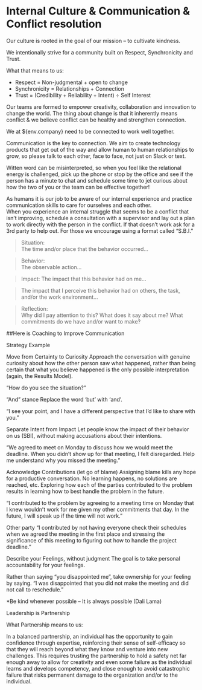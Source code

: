 

# Internal Culture & Communication & Conflict resolution

Our culture is rooted in the goal of our mission – to cultivate kindness.  

We intentionally strive for a community built on Respect, Synchronicity and Trust.  

What that means to us:

* Respect = Non-judgmental + open to change
* Synchronicity = Relationships + Connection
* Trust = (Credibility + Reliability + Intent) ÷ Self Interest

Our teams are formed to empower creativity, collaboration and innovation to change the world.   The thing about change is that it inherently means conflict & we believe conflict can be healthy and strengthen connection.  

We at ${env.company} need to be connected to work well together.  

Communication is the key to connection.  We aim to create technology products that get out of the way and allow human to human relationships to grow, so please talk to each other, face to face, not just on Slack or text.  

Witten word can be misinterpreted, so when you feel like the relational energy is challenged, pick up the phone or stop by the office and see if the person has a minute to chat and schedule some time to jet curious about how the two of you or the team can be effective together!  

As humans it is our job to be aware of our internal experience and practice communication skills to care for ourselves and each other.  
When you experience an internal struggle that seems to be a conflict that isn’t improving, schedule a consultation with a supervisor and lay out a plan to work directly with the person in the conflict.  If that doesn’t work ask for a 3rd party to help out.  For those we encourage using a format called “S.B.I.”  

> Situation:  
The time and/or place that the behavior occurred…

> Behavior:  
The observable action…

> Impact: 
The impact that this behavior had on me…

> The impact that I perceive this behavior had on others, the task, and/or the work environment…

> Reflection:  
Why did I pay attention to this?  What does it say about me? What commitments do we have and/or want to make?



##Here is Coaching to Improve Communication

Strategy Example  
 
Move from Certainty to Curiosity Approach the conversation with genuine curiosity about how the other person saw what happened, rather than being certain that what you believe happened is the only possible interpretation (again, the Results Model).

“How do you see the situation?”  
 
“And” stance Replace the word ‘but’ with ‘and’.

“I see your point, and I have a different perspective that I’d like to share with you.”  
 
Separate Intent from Impact Let people know the impact of their behavior on us (SBI), without making accusations about their intentions.

“We agreed to meet on Monday to discuss how we would meet the deadline.  When you didn’t show up for that meeting, I felt disregarded. Help me understand why you missed the meeting.”  
 
Acknowledge Contributions (let go of blame) Assigning blame kills any hope for a productive conversation. No learning happens, no solutions are reached, etc.  Exploring how each of the parties contributed to the problem results in learning how to best handle the problem in the future.

“I contributed to the problem by agreeing to a meeting time on Monday that I knew wouldn’t work for me given my other commitments that day.  In the future, I will speak up if the time will not work.”

Other party “I contributed by not having everyone check their schedules when we agreed the meeting in the first place and stressing the significance of this meeting to figuring out how to handle the project deadline.”
  
 
Describe your Feelings, without judgment The goal is to take personal accountability for your feelings.

Rather than saying “you disappointed me”, take ownership for your feeling by saying. “I was disappointed that you did not make the meeting and did not call to reschedule.”  









*Be kind whenever possible – It is always possible (Dali Lama)




Leadership is Partnership

What Partnership means to us: 

In a balanced partnership, an individual has the opportunity to gain confidence through expertise, reinforcing their sense of self-efficacy so that they will reach beyond what they know and venture into new challenges. 
This requires trusting the partnership to hold a safety net far enough away to allow for creativity and even some failure as the individual learns and develops competency, and close enough to avoid catastrophic failure that risks permanent damage to the organization and/or to the individual.




